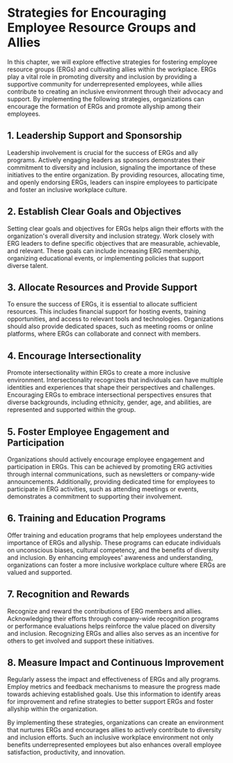 # Strategies for Encouraging Employee Resource Groups and Allies

In this chapter, we will explore effective strategies for fostering employee resource groups (ERGs) and cultivating allies within the workplace. ERGs play a vital role in promoting diversity and inclusion by providing a supportive community for underrepresented employees, while allies contribute to creating an inclusive environment through their advocacy and support. By implementing the following strategies, organizations can encourage the formation of ERGs and promote allyship among their employees.

## 1\. Leadership Support and Sponsorship

Leadership involvement is crucial for the success of ERGs and ally programs. Actively engaging leaders as sponsors demonstrates their commitment to diversity and inclusion, signaling the importance of these initiatives to the entire organization. By providing resources, allocating time, and openly endorsing ERGs, leaders can inspire employees to participate and foster an inclusive workplace culture.

## 2\. Establish Clear Goals and Objectives

Setting clear goals and objectives for ERGs helps align their efforts with the organization's overall diversity and inclusion strategy. Work closely with ERG leaders to define specific objectives that are measurable, achievable, and relevant. These goals can include increasing ERG membership, organizing educational events, or implementing policies that support diverse talent.

## 3\. Allocate Resources and Provide Support

To ensure the success of ERGs, it is essential to allocate sufficient resources. This includes financial support for hosting events, training opportunities, and access to relevant tools and technologies. Organizations should also provide dedicated spaces, such as meeting rooms or online platforms, where ERGs can collaborate and connect with members.

## 4\. Encourage Intersectionality

Promote intersectionality within ERGs to create a more inclusive environment. Intersectionality recognizes that individuals can have multiple identities and experiences that shape their perspectives and challenges. Encouraging ERGs to embrace intersectional perspectives ensures that diverse backgrounds, including ethnicity, gender, age, and abilities, are represented and supported within the group.

## 5\. Foster Employee Engagement and Participation

Organizations should actively encourage employee engagement and participation in ERGs. This can be achieved by promoting ERG activities through internal communications, such as newsletters or company-wide announcements. Additionally, providing dedicated time for employees to participate in ERG activities, such as attending meetings or events, demonstrates a commitment to supporting their involvement.

## 6\. Training and Education Programs

Offer training and education programs that help employees understand the importance of ERGs and allyship. These programs can educate individuals on unconscious biases, cultural competency, and the benefits of diversity and inclusion. By enhancing employees' awareness and understanding, organizations can foster a more inclusive workplace culture where ERGs are valued and supported.

## 7\. Recognition and Rewards

Recognize and reward the contributions of ERG members and allies. Acknowledging their efforts through company-wide recognition programs or performance evaluations helps reinforce the value placed on diversity and inclusion. Recognizing ERGs and allies also serves as an incentive for others to get involved and support these initiatives.

## 8\. Measure Impact and Continuous Improvement

Regularly assess the impact and effectiveness of ERGs and ally programs. Employ metrics and feedback mechanisms to measure the progress made towards achieving established goals. Use this information to identify areas for improvement and refine strategies to better support ERGs and foster allyship within the organization.

By implementing these strategies, organizations can create an environment that nurtures ERGs and encourages allies to actively contribute to diversity and inclusion efforts. Such an inclusive workplace environment not only benefits underrepresented employees but also enhances overall employee satisfaction, productivity, and innovation.

